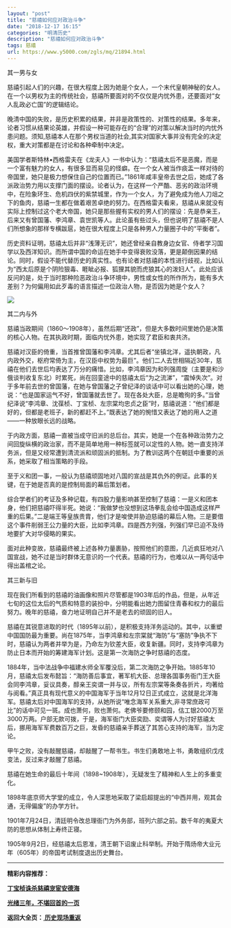 ```yaml
---
layout: "post"
title: "慈禧如何应对政治斗争"
date: "2018-12-17 16:15"
categories: "明清历史"
description: "慈禧如何应对政治斗争"
tags: 慈禧
url: https://www.y5000.com/zgls/mq/21894.html
---
```






其一男与女

慈禧引起人们的兴趣，在很大程度上因为她是个女人，一个末代皇朝神秘的女人。在一个以男权为主的传统社会，慈禧所要面对的不仅仅是内忧外患，还要面对“女人乱政必亡国”的逻辑结论。

晚清中国的失败，是历史积累的结果，并非是政策性的、对策性的结果。多年来，论者习惯从结果论英雄，并假设一种可能存在的“合理”的对策以解决当时的内忧外患问题。须知,慈禧本人在那个男权当道的社会,其实对国家大事并没有完全的决定权，重大对策都是在讨论和各种牵制中决定。

美国学者斯特林•西格雷夫在《龙夫人》一书中认为：“慈禧太后不是恶魔，而是一个富有魅力的女人，有很多显而易见的怪癖。在一个女人被当作痰盂一样对待的帝国里，她只是极力想保住自己的位置而已。”1861年咸丰皇帝去世之后，她成了各派政治势力用以支撑门面的摆设。论者认为，在这样一个严酷、恶劣的政治环境中，在险象环生、危机四伏的紫禁城里，作为一个女人，为了避免成为他人刀俎之下的鱼肉，慈禧一生都在做着艰苦卓绝的努力。在西格雷夫看来，慈禧从来就没有实际上控制过这个老大帝国，她只是那些握有实权的男人们的摆设：先是恭亲王，后来又有曾国藩、李鸿章、袁世凯等人。此论虽有些过头，但也说明了慈禧不是人们所想象的那样专横跋扈，她在很大程度上只是各种男人力量圈子中的“平衡者”。

历史资料证明，慈禧太后并非“浅薄无识”，她还曾经亲自教身边女官、侍者学习国学以及西洋知识。而所谓中国的命运在她手中变得衰败没落，更是颠倒因果的结论。同时，假设不能代替历史的真实性。也有论者对慈禧的本性进行歧视，比如认为“西太后原是个阴险狠毒、睚眦必报、狐狸其貌而虎狼其心的泼妇人”。此处应该反问的是，处于当时那种险恶政治斗争环境中，男性或女性的所作所为，能有多大差别？为何偏用如此歹毒的语言描述一位政治人物，是否因为她是个女人？

![](https://img.y5000.com/uploads/allimg/170525/11-1F525154545125.jpg)

其二内与外

慈禧当政期间（1860〜1908年），虽然后期“还政”，但是大多数时间里她仍是决策的核心人物。在其执政时期，面临内忧外患，她实现了君臣和衷共济。

慈禧对汉臣的倚重，当首推曾国藩和李鸿章。尤其后者“坐镇北洋，遥执朝政，凡内政外交，枢府常倚为主，在汉臣中权势为最巨”。他们二人去世相隔近30年，慈禧在他们去世后均表达了万分的痛惜。比如，李鸿章因为和列强周旋（主要是和沙俄谈判收复东北）时累死，尚在回銮途中的慈禧太后“为之流涕”，“震悼失次”。对于多年前去世的曾国藩，在她与曾国藩之子曾纪泽的谈话中可以看出她的心理，她说：“也是国家运气不好，曾国藩就去世了。现在各处大臣，总是瞻徇的多。”当曾纪泽说“李鸿章、沈葆桢、丁宝桢、左宗棠均忠贞之臣”时，慈禧说道：“他们都是好的，但都是老班子，新的都赶不上。”既表达了她的惋惜又表达了她的用人之道——一种放眼长远的战略。

于内政方面，慈禧一直被当成守旧派的总后台。其实，她是一个在各种政治势力之间回旋纵横的政治家，而不是简单地用一种标签就可以定性的人物。她一直支持洋务派，但是又经常遭到清流派和顽固派的抵制。为了教训这两个在朝廷中重要的派系，她采取了相当策略的手段。

至于义和团一事，一般认为慈禧顽固地对八国的宣战是其仇外的例证。此事的关键，在于她是否真的是控制局面的幕后策划者。

综合学者们的考证及多种记载，有四股力量影响甚至控制了慈禧：一是义和团本身，他们把慈禧吓得半死。她说：“我做梦也没想到这场拳乱会给中国造成这样严重的后果。”二是端王等皇族贵胄，他们才是唆使并胁迫慈禧的幕后人物。三是要借这个事件削弱王公力量的大臣，比如李鸿章。四是西方列强，列强们早已迫不及待地要扩大对华侵略的果实。

面对此种变故，慈禧最终被上述各种力量裹胁，按照他们的意图，几近疯狂地对八国宣战，她不过是当时群体无意识的一个代表。慈禧的行为，也难以从一两句话中得出盖棺之论。

其三新与旧

现在我们所看到的慈禧的油画像和照片尽管都是1903年后的作品，但是，从年近七旬的这位太后的气质和特意的装扮中，分明能看出她力图留住青春和权力的最后努力。晚年的慈禧，奋力地证明自己并不是老去的顽固的旧人。

慈禧在其锐意进取的时代（1895年以前），是积极支持洋务运动的。其中，以重塑中国国防最为重要。尚在1875年，当李鸿章和左宗棠就“海防”与“塞防”争执不下时，慈禧认为两者并举为是，乃命左为钦差大臣，收复新疆。同时，支持李鸿章为防止日本而开始的筹建海军计划。这是第一次海防之争时慈禧的态度。

1884年，当中法战争中福建水师全军覆没后，第二次海防之争开始。1885年10月，慈禧太后发布懿旨：“海防善后事宜，著军机大臣、总理各国事务衙门王大臣会同李鸿章，妥议具奏，醇亲王奕谓一并与议，所有左宗棠等条奏各折片，均著给与阅看。”真正具有现代意义的中国海军于当年12月12日正式成立，这就是北洋海军。慈禧太后对中国海军的支持，从她所说“唯念海军关系重大,非寻常庶政可比”的话中可见一斑。成也萧何，败也萧何。老佛爷要修颐和园，估工银2000万至3000万两。户部无款可拨，于是，海军衙门大臣奕劻、奕谓等人为讨好慈禧太后，挪用海军军费数百万之巨，发昏的慈禧亲手葬送了其苦心支持的海军，当为定论。

甲午之败，没有敲醒慈禧，却敲醒了一帮书生。书生们勇敢地上书，勇敢组织戊戌变法，反过来才敲醒了慈禧。

慈禧在她生命的最后十年间（1898~1908年），无疑发生了精神和人生上的多重变化。

1898年底京师大学堂的成立，令人深思地采取了梁启超提出的“中西并用，观其会通，无得偏废”的办学方针。

1901年7月24日，清廷明令改总理衙门为外务部，班列六部之前。数千年的夷夏大防的思想从体制上寿终正寝。

1905年9月2日，经慈禧太后恩准，清王朝下诏废止科举制。开始于隋炀帝大业元年（605年）的帝国考试制度退出历史舞台。

* * *

**精彩内容推荐：**

**[丁宝桢诛杀慈禧宠宦安德海](https://www.y5000.com/zgls/mq/21895.html)**

**[光绪三年，不堪回首的一页](https://www.y5000.com/zgls/mq/21897.html)**

**返回大全页：[ 历史现场重返](https://www.y5000.com/zgls/21935.html)**
